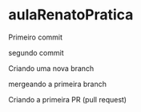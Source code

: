 # aulaRenatoPratica

Primeiro commit 

segundo commit 

Criando uma nova branch

mergeando a primeira branch 

Criando a primeira PR (pull request)

